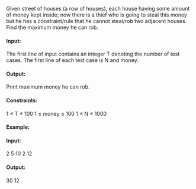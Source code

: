 Given street of houses (a row of houses), each house having some amount of money kept inside; now there is a thief who is going to steal this money but he has a constraint/rule that he cannot steal/rob two adjacent houses. Find the maximum money he can rob.

#### Input:
The first line of input contains an integer T denoting the number of test cases.
The first line of each test case is N and money.

#### Output:
Print maximum money he can rob.

#### Constraints:
1 ≤ T ≤ 100
1 ≤ money ≤ 100
1 ≤ N ≤ 1000

#### Example:
#### Input:
2
5 10
2 12

#### Output:
30
12
